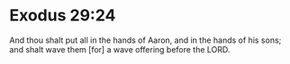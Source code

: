 # Exodus 29:24

And thou shalt put all in the hands of Aaron, and in the hands of his sons; and shalt wave them [for] a wave offering before the LORD.